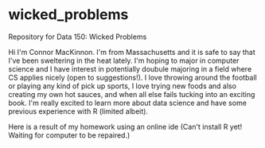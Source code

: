 # wicked_problems
Repository for Data 150: Wicked Problems

Hi I'm Connor MacKinnon. I'm from Massachusetts and it is safe to say that I've been sweltering in the heat lately. I'm hoping to major in computer science and I have interest in potentially doubule majoring in a field where CS applies nicely (open to suggestions!). I love throwing around the football or playing any kind of pick up sports, I love trying new foods and also creating my own hot sauces, and when all else fails tucking into an exciting book. I'm really excited to learn more about data science and have some previous experience with R (limited albeit).

Here is a result of my homework using an online ide (Can't install R yet! Waiting for computer to be repaired.)


